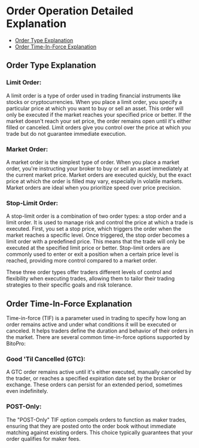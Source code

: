 # Order Operation Detailed Explanation

- [Order Type Explanation](#order-type-explanation)
- [Order Time-In-Force Explanation](#order-time-in-force-explanation)

## Order Type Explanation
### Limit Order:
A limit order is a type of order used in trading financial instruments like stocks or cryptocurrencies. When you place a limit order, you specify a particular price at which you want to buy or sell an asset. This order will only be executed if the market reaches your specified price or better. If the market doesn't reach your set price, the order remains open until it's either filled or canceled. Limit orders give you control over the price at which you trade but do not guarantee immediate execution.

### Market Order:
A market order is the simplest type of order. When you place a market order, you're instructing your broker to buy or sell an asset immediately at the current market price. Market orders are executed quickly, but the exact price at which the order is filled may vary, especially in volatile markets. Market orders are ideal when you prioritize speed over price precision.

### Stop-Limit Order:
A stop-limit order is a combination of two order types: a stop order and a limit order. It is used to manage risk and control the price at which a trade is executed. First, you set a stop price, which triggers the order when the market reaches a specific level. Once triggered, the stop order becomes a limit order with a predefined price. This means that the trade will only be executed at the specified limit price or better. Stop-limit orders are commonly used to enter or exit a position when a certain price level is reached, providing more control compared to a market order.

These three order types offer traders different levels of control and flexibility when executing trades, allowing them to tailor their trading strategies to their specific goals and risk tolerance.

## Order Time-In-Force Explanation

Time-in-force (TIF) is a parameter used in trading to specify how long an order remains active and under what conditions it will be executed or canceled. It helps traders define the duration and behavior of their orders in the market. There are several common time-in-force options supported by BitoPro:

### Good 'Til Cancelled (GTC):
A GTC order remains active until it's either executed, manually canceled by the trader, or reaches a specified expiration date set by the broker or exchange. These orders can persist for an extended period, sometimes even indefinitely.
### POST-Only: 
The "POST-Only" TIF option compels orders to function as maker trades, ensuring that they are posted onto the order book without immediate matching against existing orders. This choice typically guarantees that your order qualifies for maker fees.
